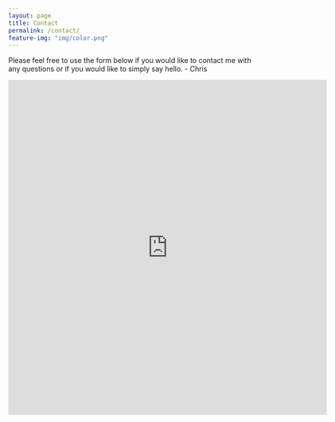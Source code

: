 ```yaml
---
layout: page
title: Contact
permalink: /contact/
feature-img: "img/color.png"
---
```


Please feel free to use the form below if you would like to contact me with any questions or if you would like to simply say hello. - Chris

<iframe src="https://docs.google.com/forms/d/e/1FAIpQLSdCEdZiq4dyBMcQeIdsz8JrptJHHtrmww5saTj46jbTfx_yCQ/viewform?embedded=true" width="640" height="673" frameborder="0" marginheight="0" marginwidth="0">Loading…</iframe>
